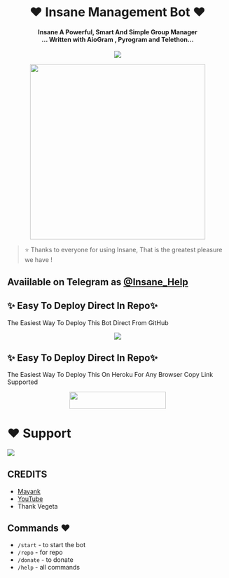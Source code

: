 
<h1 align="center"><b>❤️ Insane Management Bot ❤️</b></h1>

<h4 align="center">Insane A Powerful, Smart And Simple Group Manager <br> ... Written with AioGram , Pyrogram and Telethon...</h4>
<p align='center'>
  <a href="https://www.python.org/" alt="made-with-python"> <img src="https://img.shields.io/badge/Made%20with-Python-1f425f.svg?style=flat-square&logo=python&color=blue" /> </a>
  
</p>

<p align="center"><a href="https://t.me/Mayank"><img src="https://telegra.ph/file/7c6fa46cde3e29a71b18a.jpg" width="400"></a></p>


> ⭐️ Thanks to everyone for using Insane, That is the greatest pleasure we have !

## Avaiilable on Telegram as [@Insane_Help](https://t.me/Insane_Help)

## ✨ Easy To Deploy Direct In Repo✨

The Easiest Way To Deploy This Bot Direct From GitHub

<p align="center"><a href="https://heroku.com/deploy"><img src="https://www.herokucdn.com/deploy/button.svg"></a>

## ✨ Easy To Deploy Direct In Repo✨

The Easiest Way To Deploy This On Heroku For Any Browser Copy Link Supported

<p align="center"><a href="https://heroku.com/deploy?template=https://github.com/devil3420/InsaneManagement"> <img src="https://img.shields.io/badge/Deploy%20To%20Heroku-black?style=for-the-badge&logo=heroku" width="220" height="38.45"/></a></p>
 
 
# ❤️ Support
<a href="https://t.me/Insane_Help"><img src="https://img.shields.io/badge/Join-Telegram%20Channel-red.svg?logo=Telegram"></a>


## CREDITS

- [Mayank](https://t.me/always_hungry365)
- [YouTube](https://www.youtube.com/c/JankariKiDuniya)
- Thank Vegeta

## Commands ❤️

- `/start` - to start the bot
- `/repo` - for repo
- `/donate` - to donate
- `/help` - all commands
